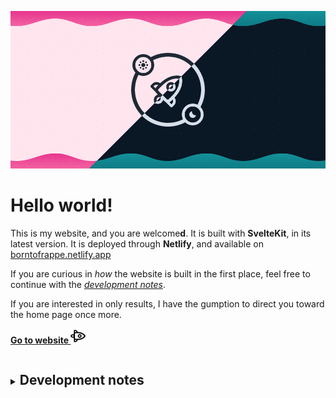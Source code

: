![On pink days, on cyan nights, you'll find me online borntofrappé](https://raw.githubusercontent.com/borntofrappe/borntofrappe/master/borntofrappe.png)

# Hello world!

This is my website, and you are welcome**d**. It is built with **SvelteKit**, in its latest version. It is deployed through **Netlify**, and available on [borntofrappe.netlify.app](https://borntofrappe.netlify.app)

If you are curious in _how_ the website is built in the first place, feel free to continue with the [_development notes_](#development-notes).

If you are interested in only results, I have the gumption to direct you toward the home page once more.

[**Go to website ![](https://raw.githubusercontent.com/borntofrappe/borntofrappe/master/rocket.svg)**](https://borntofrappe.netlify.app)

<details>
<summary><h2 style="display: inline-block" id="development-notes">Development notes</h2></summary>

### create-svelte

```bash
npm init svelte@next
```

The instruction prompts several questions:

- Directory not empty. Continue? **y**

- Which Svelte app template? **Skeleton project**

- Use TypeScript? **No**

- Add ESLint for code linting? **Yes**

- Add Prettier for code formatting? **Yes**

With the environment:

1. install the dependencies listed in the package file with `npm install`

2. develop with `npm run dev`

3. create a production app with `npm run build`

### Netlify config

Netlify is able to deploy the website directly through `adapter-auto`. It is possible to configure the build process through Netlify's own interaface, but `netlify.toml` provides a more deliberate approach:

- specify the build command and publish directory

```toml
[build]
  command = "npm run build"
  publish = "build"
```

- specify a node version suitable for SvelteKit. The utility requires at least node 14.13

```toml
[context.production]
  environment = { NODE_VERSION = "14.18.1" }
```

In Netlify's own interface you'd need to configure the options updating the deploy settings and setting an environmental variable for `NODE_ENV`.

### Document icons

In `/static/icons` include icons in the following formats and sizes:

- `icon.svg`

- `favicon.icon`, 32 and 16 pixels

- `apple-touch-icon.png`, 180 pixels

- `android-chrome-192x192.png` and `android-chrome-512x512.png`, 192 and 512 pixels respectively

Reduce the size of the `.png` images with [squoosh.app](https://squoosh.app/).

Reference the icons in `app.html` and the web app manifest `/static/manifest.json`.

Reference the manifest file in `app.html`.

### Webfonts

In `/static/fonts` include fonts in the following variants:

- [JosefinSans](https://fonts.google.com/specimen/Josefin+Sans?query=josefin) bold

- [Jost](https://fonts.google.com/specimen/Jost?query=jost) regular, bold, italic, bold italic

Create the `woff` and `woff2` file formats with [fontsquirrel's generator](https://www.fontsquirrel.com/tools/webfont-generator).

The generator is modified to:

- keep existing true type hinting

- avoid fixing the GASP table

- avoid adjustment for vertical metrics

- avoid fixing missing glyphs, either spaces or hyphens

Include the fonts with the one-step loading strategy explained in [a comprehensive guide to webfonts](https://www.zachleat.com/web/comprehensive-webfonts/).

By default rely the system font stack. Apply the fonts through the `.webfonts` class added to the document when the fonts are indeed loaded.

Rely on the system font stack for `code` elements.

### Global stylesheet

Include the stylesheet `src/app.css` through the layout file `__layout.svelte`.

The global values set different systems in terms of color, sizes, transitions relying on CSS custom properties.

In terms of **color** define different sets of colors following the suggestion from [refactoring UI](https://www.refactoringui.com/previews/building-your-color-palette).

Set root properties in the `:root` selector, create additional properties on the `body` selector.

```css
:root {
	--cool-grey-000: hsl(216, 33%, 97%);
	--cool-grey-100: hsl(214, 15%, 91%);
}

body {
	--copy-color: var(--cool-grey-800);
	--heading-color: var(--cool-grey-900);
}
```

The approach allows to change the style of the application through the more specific properties.

```css
body.dark {
	--copy-color: var(--blue-grey-200);
	--heading-color: var(--blue-grey-100);
}
```

In terms of **sizes** include steps from the [major third](https://www.modularscale.com/?1&em&1.25) scale.

In terms of **easing** include the bezier curves for different timing functions.

Each time you rely on a custom property repeat the declaration _before_ to provide a fallback.

```css
body {
	color: hsl(209, 20%, 25%);
	color: var(--copy-color);
}
```

Past the different systems set default values for a range of selectors considering most of the guidance from [a modern CSS reset](https://piccalil.li/blog/a-modern-css-reset/). The reset is modified as follows:

- avoid resetting the margin on `blockquote`, `dl` and `dd` elements

- avoid resetting the padding on lists

- avoid implementing smooth scrolling

- avoid setting a `min-height` on the entire body

- set the `line-height` not through the body but through the paragraph selector

- set `display: block` on images but also the svg selector for vector graphics

- avoid resetting animations for the reduced motion preference with the `!important` keyword

### Meta tags

Beside the tags in `app.html` include additional information in the `<Meta />` component:

- title

- description

- open graph properties

Use the URL from the `page` store made available by the kit in `$app/stores`.

### use observe

Through the `use:observe` action add and remove a class of `observed` on the target elements considering the intersection observer API and the preference for reduced motion.

```svelte
<section use:observe />
```

To have the Svelte compile the associated CSS declarations add a class through the class directive.

```html
<section class:observed="{false}" use:observe />

<style>
	section.observed {
		animation-play-state: running;
	}
</style>
```

### log

The log helps to set up an environment where the kit is able to create pages and content from markdown files.

Install `mdsvex` to process markdown files.

```bash
npm i --save-dev mdsvex
```

Update `svelte.config.js` to 1. have mdsvex process `.md` files, and 2. SvelteKit consider `.md` files.

```js
const mdsvexConfig = {
	extensions: ['.md']
};

const config = {
	preprocess: mdsvex(mdsvexConfig),
	extensions: ['.svelte', ...mdsvexConfig.extensions]
	// kit
};
```

This is enough to create pags from markdown files. `/src/routes/blog/article.md` would create a page available at `/blog/article`.

Considering the content from a separate folder — `/src/log` — import the files with `import.meta.glob()`.

```html
<script context="module">
	export async function load() {
	  const log = import.meta.glob()
	}
</script>
```

The [Vite](https://vitejs.dev/guide/features.html#glob-import). feature returns an object describing the documents with a path and a transforming function.

```js
{
  '/src/log/0.md': Function(),
  '/src/log/1.md': Function(),
}
```

The function is what ultimately allows to transform the documents through `mdsvex`.

#### archives

With `src/log/archives.svelte` show all the log entries sorted by `day`.

Wrap the imported object in `Object.entries()` to create a 2D array.

```js
Object.entries(import.meta.glob('/src/log/*.md'));
```

Iterate through the array to consider the path and transforming function.

```js
.map(async ([path, module]) => {

})
```

Extract the data from the frontmatter, which details `day` and `title`.

```js
const { metadata } = await module();
const { day, title } = metadata;
```

For the URL of the article create a slug considering the name of the file.

```js
const slug = path.split('/').pop().replace(/\.md$/, '');
```

For each entry produce an object with the relevant metadata and the slug.

```js
return {
	day,
	title,
	slug
};
```

Since the operation is asynchronous wrap the entire `Object.entries` statement in a giant promise to wait for the execution of each module.

```js
const log = await Promise.all(Object.entries(/**/));
```

Once the promises are all resolved, `entries` describes an array of objects with `title`, `day` and `slug`. Pass the data through `props` and iterated through the collection with an `#each` statement to create the list of entries.

In the markup link to the specific entries through the slug.

```html
<a href="/log/{slug}">{title}</a>
```

The day is also used in the ordered list, but is connected to HTML more than SvelteKit.

#### day

With `src/log/[day].svelte` show the entry for the specific day.

Extract the day from the `params` object.

```js
export async function load({ params }) {
	const { day } = params;
}
```

Build the path the day would have in the log folder.

```js
const path = `/src/log/${day}.md`;
```

Use the string to find a match in the imported object.

```js
const log = import.meta.glob('/src/log/*.md');

if (log[path]) {
}
```

With a match extract the metadata, but also content.

```js
const { default: Module, metadata } = await log[path]();
```

Include the `Module` in the markup as any component.

```html
<main>
	<h1>{title}</h1>
	<Module />
</main>
```

Without a match return an object with a `status` and `error`.

```js
return {
	status: 404,
	error: new Error('Not found')
};
```

The object is enough to have the kit produce the error page.

#### index

With `src/log/index.svelte` show the latest entry.

First create an array similar to [the archives](#archives). Unlike with the archives, however, create an object with the day and path only.

```js
return {
	day,
	path
};
```

Use the path produce the content only for the specific entry. Isolate the latest entry from the sorted collection.

```js
const [entry] = entries.sort((a, b) => parseInt(b.day, 10) - parseInt(a.day, 10));
```

Re-use the importing syntax to extract the corresponding component.

```js
const log = import.meta.glob('/src/log/*.md');
const { default: Module, metadata } = await log[entry.path]();
```

#### kit specificities

Considering the SvelteKit's features the components are updated to:

- prerender the routes

  ```html
  <script context="module">
  	export const prerender = true;
  </script>
  ```

- prefetch log entries

  ```svelte
  <a sveltekit:prefetch href="/log/{slug}">{title}</a>
  ```

- avoid hydrating the archives and individual entries

  ```html
  <script context="module">
  	export const hydrate = false;
  </script>
  ```

  The documents are not interactive and it's enough to rely on the server-rendered version.

As a matter of preference add `__layout.reset.svelte` to remove the layout file set at root level.

#### Interactivity warning

At the time of writing the console highlights a warning when using `<Module />` and points to the `<svelte:component >` special element instead.

```bash
/src/routes/log/[day].svelte:42:1 <Module/> will not be reactive if Module changes. Use <svelte:component this={Module}/> if you want this reactivity.
```

For the log and the static nature of the content, however, the module does not change in the first place.

### Blog routes

The blog follows the experimentation of the [log](#log) with a more elaborate structure.

#### mdsvex

Update the config object so that `mdsvex` picks up markdown files, but also documents ending with the `.svx` extension. The split between the two helps to differentiate purely static articles from those including Svelte syntax.

```js
const mdsvexConfig = {
	extensions: ['.md', '.svx']
};
```

Update the config option to also override the default frontmatter function.

```js
const mdsvexConfig = {
	frontmatter: {
		marker: '-',
		type: 'yaml',
		parse: (frontmatter) =>
			Object.fromEntries(frontmatter.split('\n').map((line) => line.split(/: /, 2)))
	}
};
```

The idea is to always process the values in the frontmatter as a string, which make it possible to avoid parsing the input dates as date objects.

```md
---
datetime: 2021-02-04
---
```

`datetime` is preferred over `date` since the corresponding value is inspired by the HTML attribute with the same name.

#### index

With `src/blog/index.svelte` show all the articles sorted by date.

With `import.meta.glob` refer to markdown files, but also `.svx` documents as well.

```diff
'/src/blog/*.md'
+'/src/blog/*.{md,svx}'
```

To extract the name of the file and build the slug remove either extension.

```diff
.replace('.md', '');
+.replace(/\.(md|svx)/, '');
```

To sort by date create the date from the `datetime` value. The idea is to create a date object from this string destructuring its various components.

```js
const date = new Date(
	...metadata.datetime
		.split(/[-T:]/)
		.map((d, i) => (i === 1 ? parseInt(d, 10) - 1 : parseInt(d, 10)))
);
```

#### Nested articles

Ultimately I want to support a setup where you can write a markdown or `.svx` document in a dedicated folder.

```text
/blog
  /folder
    /article.md
```

Especially in the context of `svx` files the idea is to use the folder for all the components, all the sections devoted to an article.

```text
/blog
  /folder
    /Counter.svelte
    /article.svx
```

To support this setup update the syntax of the glob statement.

```diff
import.meta.glob('/src/blog/*.{md,svx}')
+import.meta.glob('/src/blog/**/*.{md,svx}')
```

What matters here, what is used as a slug, is the name of the article, and **not** the name of the folder.

The setup is also helpful to have connected articles share a location.

#### slug

With `src/blog/[slug].svelte` show the article for the specific slug.

Repeat the importing syntax used for all articles, but store the path to identify a potential article.

```js
return {
	slug,
	path
};
```

With the array find a potential match comparing the slug against the parameter passed through the `load` function.

```js
const entry = entries.find(({ slug }) => slug === params.slug);
```

If there is a match call once more `import.meta.glob` and retrieve the metadata and associated content using the match's path.

```js
const blog = import.meta.glob('/src/blog/**/*.{md,svx}');
const { default: Module, metadata } = await blog[entry.path]();
```

Without a match return an object to produce the 404 error page.

```js
return {
	status: 404,
	error: new Error(`There is no article for ${entry.slug}.`)
};
```

#### Session

`/routes/blog/index.svelte` and `/routes/blog/[slug].svelte` share much of the same logic in the initial script.

With `hooks/index.js` store the information in the `sessions` object.

```js
export async function getSession() {
	const entries = await Promise.all(/* ... */);
	return {
		entries: entries.sort((a, b) => b.date - a.date)
	};
}
```

Retrieve the articles from the `load` function.

```js
export async function load({ session }) {
	const { entries } = session;
}
```

Retrieve the specific article finding a match in the same object.

#### Data structure

Instead of storing the articles in an array I find it preferable to create an object using the `slug` as a key. The solution makes it easier to retrieve a specific article in `[slug].svelte`

```diff
-const entry = entries.find(({ slug }) => slug === params.slug);
+const entry = entries[params.slug];
```

The drawback is that `index.svelte` needs the information back into an array to sort the articles by date.

One way to combine both needs, having the articles stored by slug and maintain the expected order, is to use a map.

With a map retrieve a specific article with the `.get()` method.

```js
const article = articles.get(params.slug);
```

With a map retrieve all articles with the `.values()` method. Note that the value returned by a function is an interator.

```js
const articles = [...session.articles.values()];
```

For the map create a two dimensional array where each article includes the slug and then the relevant metadata. Sort the entries.

```js
[...entries].sort((a, b) => b.date - a.date);
```

Modifying the array in place would not create issues, but I'd rather avoid side effects.

Loop through the collection to create the 2D structure expected by the map constructor.

```js
[...entries].sort((a, b) => b.date - a.date).reduce((acc, curr) => [...acc, [curr.slug, curr]], []);
```

#### formatDate

In `utils.js` create a function to format date objects with a more readable label.

```html
<time {datetime}>{formatDate(date)}</time>
```

The function receives a date and returns the name of the month followed by day and year. The feature leans on the internationalization API or a hard-coded array.

#### mdsvex/2

Update the config object to modify the default markup.

With `rehype-slug` add an identifier on heading elements.

```bash
npm i -D rehype-slug
```

Include the package in the `rehypePlugins` field.

```js
import slug from 'rehype-slug';

const mdsvexConfig = {
	// ...,
	rehypePlugins: [slug]
};
```

The `id` is necessary to add an autolink.

With `rehype-autolink-headings` mark up headings to include an anchor link element pointing to the corresponding landmark.

```bash
npm i -D rehype-autolink-headings
```

Include the package alongside `rehype-slug`.

```js
import autolinkHeadings from 'rehype-autolink-headings';

const mdsvexConfig = {
	// ...,
	rehypePlugins: [slug, autolinkHeadings]
};
```

By default the package adds the anchor link before the text making up the headinig. Modify the default to inject the following markup.

```html
<a href="#id"><span class="visully-hidden">Permalink</span></a>
```

To modify the package pass an object in a 2D array.

```js
const mdsvexConfig = {
	rehypePlugins: [[(autolinkHeadings, autolinkHeadingsConfig)]]
};
```

In the object append the span with the chosen text and class.

```js
const autolinkHeadingsConfig = {
	behavior: 'append',
	properties: {},
	content: {
		type: 'element',
		tagName: 'span',
		properties: { className: 'visually-hidden' },
		children: [{ type: 'text', value: 'Permalink' }]
	}
};
```

With `shiki` highlight code fences.

```bash
npm i -D shiki
```

Include the highlighting function through the `highlight` field.

```js
const mdsvexConfig = {
	// ...,
	highlight: {
		highlighter
	}
};
```

To highlight use the highlighter from the package.

```js
async function highlighter(code, lang) {
	const shikiHighlighter = await getHighlighter({ theme: 'dracula-soft' });
}
```

Return the markup with a specific string, wrapping the output in an `@html` directive. The actual specific instructions is found looking through the issues in the GitHub repo.

```js
const html = escapeSvelte(shikiHighlighter.codeToHtml(code, { lang }));

return `{@html \`${html}\`}`;
```

`shiki` marks code fences in a `<pre>` element nesting `<code>` elements. Inject the output in a specific markup.

```html
<div class="code">
	<span>lang <svg></svg></span>
	<!-- shiki output -->
</div>
```

### Progressive web app

To create a progressive web app:

- ensure the manifest has a few key-value pairs, such as `name`, `short_name`, `start_url`. For one of the icons devoted to the android operating system include the purpose of `maskable`

- add a theme color with meta tags in the `app.html` file. It is possible to include a value for a specific color preference with a media query

- create a service worker in `src/service-worker.js` or `src/service-worker/index.js` to manage cache

#### Cache

SvelteKit automatically registers the service worker and gives access to three assets in the `$service-worker` store.

- with `files` you reference the files in the `static` folder

- with `build` you reference the files in the `build` folder.

- with `timestamp` you reference `Date.now()` at the time of the build process

In terms of caching strategy listen to three events on the service worker, `self`:

- with `install` add the files in a cache with a specific name

- with `activate` remove the caches with a different name from the one used in the installation

- with `fetch` respond to the incoming request with the cache **or** with a fetch request **or** with a `html` document providing a generic fallback

###

</details>
